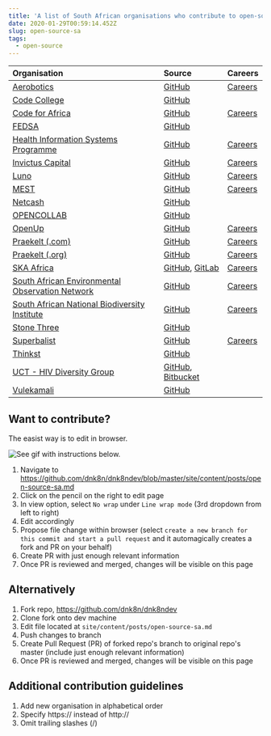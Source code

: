 ```yaml
---
title: 'A list of South African organisations who contribute to open-source'
date: 2020-01-29T00:59:14.452Z
slug: open-source-sa
tags:
  - open-source
---
```


| Organisation                                                                                | Source                                                                                     | Careers                                                          |
| :------------------------------------------------------------------------------------------ | :----------------------------------------------------------------------------------------- | :--------------------------------------------------------------- |
| [Aerobotics](https://www.aerobotics.com)                                                    | [GitHub](https://github.com/Aerobotics)                                                    | [Careers](https://aerobotics.breezy.hr)                          |
| [Code College](https://codecollege.co.za)                                                   | [GitHub](https://github.com/codecollegeza)                                                 |                                                                  |
| [Code for Africa](https://codeforafrica.org)                                                | [GitHub](https://github.com/CodeForAfrica)                                                 | [Careers](https://opportunities.codeforafrica.org)
| [FEDSA](https://www.fedsa.org)                                                              | [GitHub](https://github.com/fedsa)                                                         |                                                                  |
| [Health Information Systems Programme](https://www.hisp.org)                                | [GitHub](https://github.com/HISPSA)                                                        | [Careers](https://www.hisp.org/index.php/hisp-careers)           |
| [Invictus Capital](https://invictuscapital.com)                                             | [GitHub](https://github.com/invictuscapital)                                               | [Careers](https://www.linkedin.com/company/invictuscapital/jobs) |
| [Luno](https://www.luno.com/)                                                               | [GitHub](https://github.com/luno)                                                          | [Careers](https://www.luno.com/en/careers)                       |
| [MEST](https://meltwater.org)                                                               | [GitHub](https://github.com/mestafrica)                                                    | [Careers](https://meltwater.org/join-mest/careers)               |
| [Netcash](https://netcash.co.za)                                                            | [GitHub](https://github.com/Netcash-ZA)                                                    |                                                                  |
| [OPENCOLLAB](https://www.opencollab.co.za)                                                  | [GitHub](https://github.com/OpenCollabZA)                                                  |                                                                  |
| [OpenUp](https://openup.org.za)                                                             | [GitHub](https://github.com/openupsa)                                                      | [Careers](https://openup.org.za/careers.html)                    |
| [Praekelt (.com)](https://www.praekelt.com)                                                 | [GitHub](https://github.com/praekelt)                                                      | [Careers](mailto:careers@praekelt.com)                           |
| [Praekelt (.org)](https://www.praekelt.org)                                                 | [GitHub](https://github.com/praekeltfoundation)                                            | [Careers](https://www.praekelt.org/careers)                      |
| [SKA Africa](https://www.ska.ac.za)                                                         | [GitHub](https://github.com/ska-sa), [GitLab](https://gitlab.com/ska-telescope)            | [Careers](https://www.ska.ac.za/vacancies)                       |
| [South African Environmental Observation Network](https://www.saeon.ac.za)                  | [GitHub](https://github.com/SAEONData)                                                     | [Careers](https://www.saeon.ac.za/careers)                       |
| [South African National Biodiversity Institute](https://www.sanbi.org)                      | [GitHub](https://github.com/SANBIBiodiversityforLife)                                      | [Careers](https://www.sanbi.org/jobs)                            |
| [Stone Three](https://www.stonethree.com)                                                   | [GitHub](https://github.com/stonethree)                                                    |                                                                  |
| [Superbalist](https://superbalist.com)                                                      | [GitHub](https://github.com/Superbalist)                                                   | [Careers](https://superbalist.com/careers)                       |
| [Thinkst](https://thinkst.com)                                                              | [GitHub](https://github.com/thinkst)                                                       |                                                                  |
| [UCT - HIV Diversity Group](http://www.virology.uct.ac.za/vir/research/hiv-diversity-group) | [GitHub](https://github.com/HIVDiversity), [Bitbucket](https://bitbucket.org/hivdiversity) |                                                                  |
| [Vulekamali](https://vulekamali.gov.za/faq)                                                 | [GitHub](https://github.com/vulekamali)                                                    |                                                                  |

## Want to contribute?

The easist way is to edit in browser.

![See gif with instructions below.](/images/easy-contrbute.gif)

1. Navigate to https://github.com/dnk8n/dnk8ndev/blob/master/site/content/posts/open-source-sa.md
1. Click on the pencil on the right to edit page
1. In view option, select `No wrap` under `Line wrap mode` (3rd dropdown from left to right)
1. Edit accordingly
1. Propose file change within browser (select `create a new branch for this commit and start a pull request` and it
   automagically creates a fork and PR on your behalf)
1. Create PR with just enough relevant information
1. Once PR is reviewed and merged, changes will be visible on this page

## Alternatively

1. Fork repo, https://github.com/dnk8n/dnk8ndev
1. Clone fork onto dev machine
1. Edit file located at `site/content/posts/open-source-sa.md`
1. Push changes to branch
1. Create Pull Request (PR) of forked repo's branch to original repo's master (include just enough relevant information)
1. Once PR is reviewed and merged, changes will be visible on this page

## Additional contribution guidelines

1. Add new organisation in alphabetical order
1. Specify https:// instead of http://
1. Omit trailing slashes (/)
